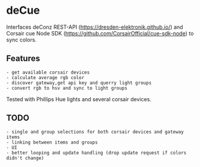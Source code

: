 # deCue

Interfaces deConz REST-API (<https://dresden-elektronik.github.io/>) and Corsair cue Node SDK (<https://github.com/CorsairOfficial/cue-sdk-node>) to sync colors.

## Features

    - get available corsair devices
    - calculate average rgb color
    - discover gateway,get api key and querry light groups
    - convert rgb to hsv and sync to light groups

Tested with Phillips Hue lights and several corsair devices.

## TODO

    - single and group selections for both corsair devices and gateway items
    - linking between items and groups
    - UI
    - better looping and update handling (drop update request if colors didn't change)